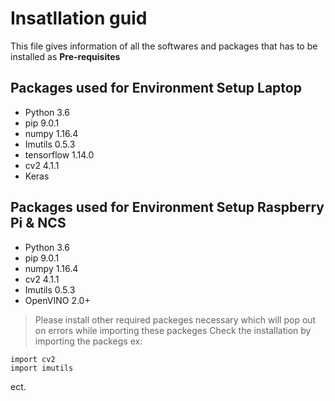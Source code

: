 # Insatllation guid
This file gives information of all the softwares and packages that has to be installed as **Pre-requisites**
 



Packages used for Environment Setup  **Laptop**
- 
* Python 3.6 
* pip 9.0.1
* numpy 1.16.4
* Imutils 0.5.3
* tensorflow 1.14.0
* cv2 4.1.1
* Keras

Packages used for Environment Setup  **Raspberry Pi & NCS**
- 
* Python 3.6 
* pip 9.0.1
* numpy 1.16.4
* cv2 4.1.1
* Imutils 0.5.3
* OpenVINO 2.0+


> Please install other required packeges necessary which will pop out on errors while importing these packeges 
> Check the installation by importing the packegs ex:
```
import cv2
import imutils 
```
ect.
